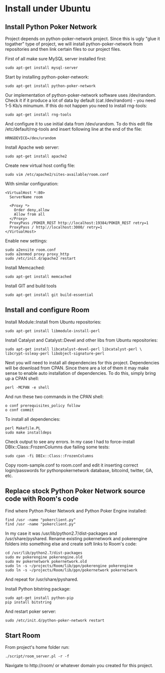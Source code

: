 
Install under Ubuntu 
====================

Install Python Poker Network
----------------------------

Project depends on python-poker-network project. Since this is ugly "glue it 
togather" type of project, we will install python-poker-network from 
repositories and then link certain files to our project files.

First of all make sure MySQL server installed first:

    sudo apt-get install mysql-server

Start by installing python-poker-network:

    sudo apt-get install python-poker-network

Our implementation of python-poker-network software uses /dev/random. Check it
if it produce a lot of data by default (cat /dev/random) - you need 1-5 Kb/s 
minumum. If this do not happen you need to install rng-tools:

    sudo apt-get install rng-tools

And configure it to use initial data from /dev/urandom. To do this edit file
/etc/default/rng-tools and insert following line at the end of the file:

    HRNGDEVICE=/dev/urandom 

Install Apache web server:

    sudo apt-get install apache2

Create new virtual host config file:

    sudo vim /etc/apache2/sites-available/room.conf 

With similar configuration:

    <VirtualHost *:80>
      ServerName room
    
      <Proxy *>
        Order deny,allow
        Allow from all
      </Proxy>
      ProxyPass /POKER_REST http://localhost:19384/POKER_REST retry=1
      ProxyPass / http://localhost:3000/ retry=1
    </VirtualHost>

Enable new settings:

    sudo a2ensite room.conf 
    sudo a2enmod proxy proxy_http
    sudo /etc/init.d/apache2 restart

Install Memcached:

    sudo apt-get install memcached

Install GIT and build tools

    sudo apt-get install git build-essential

Install and configure Room
--------------------------

Install Module::Install from Ubuntu repositories:

    sudo apt-get install libmodule-install-perl


Install Catalyst and Catalyst::Devel and other libs from Ubuntu repositories:

    sudo apt-get install libcatalyst-devel-perl libcatalyst-perl \
    libcrypt-ssleay-perl libobject-signature-perl


Next you will need to install all dependencies for this project. Dependencies 
will be download from CPAN. Since there are a lot of them it may make sense 
to enable auto installation of dependencies. To do this, simply bring up a 
CPAN shell:

    perl -MCPAN -e shell


And run these two commands in the CPAN shell:

    o conf prerequisites_policy follow
    o conf commit


To install all dependencies:

    perl Makefile.PL
    sudo make installdeps

Check output to see any errors. In my case I had to force-install DBIx::Class::FrozenColumns
due failing some tests:

    sudo cpan -fi DBIx::Class::FrozenColumns

Copy room-sample.conf to room.conf and edit it inserting correct login/passwords
for pythonpokernetwork database, bitcoind, twitter, GA, etc.


Replace stock Python Poker Network source code with Room's code
---------------------------------------------------------------

Find where Python Poker Network and Python Poker Engine installed:

    find /usr -name "pokerclient.py"
    find /usr -name "pokerclient.py"

In my case it was /usr/lib/python2.7/dist-packages and /usr/share/pyshared. 
Rename existing pokernetwork and pokerengine folders into something else 
and create soft links to Room's code:

    cd /usr/lib/python2.7/dist-packages
    sudo mv pokerengine pokerengine.old
    sudo mv pokernetwork pokernetwork.old
    sudo ln -s ~/projects/Room/lib/ppn/pokerengine pokerengine
    sudo ln -s ~/projects/Room/lib/ppn/pokernetwork pokernetwork

And repeat for /usr/share/pyshared.

Install Python bitstring package:

    sudo apt-get install python-pip 
    pip install bitstring

And restart poker server:

    sudo /etc/init.d/python-poker-network restart


Start Room
----------

From project's home folder run:

    ./script/room_server.pl -r -f 

Navigate to http://room/ or whatever domain you created for this project.
